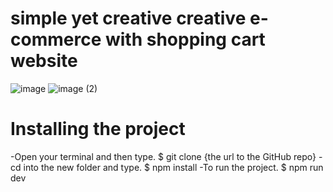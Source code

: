 # simple yet creative creative e-commerce with shopping cart website




![image](https://github.com/alyfaress/React-e.commerce/assets/137708164/268059f8-bd28-43d3-b8e7-e8684a74b7fb)
![image (2)](https://github.com/alyfaress/React-e.commerce/assets/137708164/5d9f01a5-0a0c-48a0-b677-cfe295a4330a)

# Installing the project
-Open your terminal and then type. $ git clone {the url to the GitHub repo}
-cd into the new folder and type. $ npm install
-To run the project. $ npm run dev

